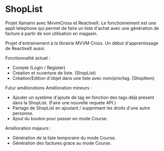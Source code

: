 # ShopList
Projet Xamarin avec MvvmCross et ReactiveX. Le fonctionnement est une appli telephone qui permet de faire un liste d'achat avec une génération de facture à partir de son utilisation en magasin.

Projet d'entrainement à la librairie MVVM Cross.
Un début d'apprentissage de ReactiveX aussi.

Fonctionnalité actuel :
- Compte (Login / Register)
- Création et ouverture de liste. (ShopList)
- Création/Edition d'objet dans une liste avec nom/prix/tag. (ShopItem)


Futur améliorations
Amélioration mineurs : 
- Ajouter un système d'ajoute de tag en fonction des tags déjà présent dans la ShopList. (Faire une nouvelle requete API.)
- Partage de ShopList en ajoutant / supprimant les droits d'une autre personne.
- Ajout du bouton pour passer en mode Course.


Amélioration majeurs : 
- Génération de la liste temporaire du mode Course.
- Génération des factures grace au mode Course.
